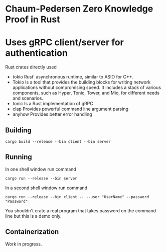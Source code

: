 # Chaum-Pedersen Zero Knowledge Proof in Rust
# Uses gRPC client/server for authentication

Rust crates directly used
- tokio  Rust' asynchronous runtime, similar to ASIO for C++.
- Tokio  Is a tool that provides the building blocks for writing network applications without compromising speed. It includes a stack of various components, such as Hyper, Tonic, Tower, and Mio, for different needs and scenarios.
- tonic  Is a Rust implementation of gRPC
- clap   Provides powerful command line argument parsing
- anyhow Provides better error handling

## Building

```
cargo build --release --bin client --bin server
```

## Running

In one shell window run command
```
cargo run --release --bin server
```
In a second shell window run command
```
cargo run --release --bin client -- --user "UserName" --password "Password"
```
You shouldn't crate a real program that takes password on the command line but this is a demo only.

## Containerization
Work in progress.
